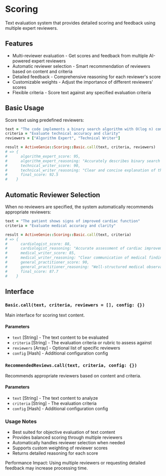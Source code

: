# Scoring
Text evaluation system that provides detailed scoring and feedback using multiple expert reviewers.

## Features
- Multi-reviewer evaluation - Get scores and feedback from multiple AI-powered expert reviewers
- Automatic reviewer selection - Smart recommendation of reviewers based on content and criteria
- Detailed feedback - Comprehensive reasoning for each reviewer's score
- Customizable weights - Adjust the importance of different reviewers' scores
- Flexible criteria - Score text against any specified evaluation criteria

## Basic Usage

Score text using predefined reviewers:

```ruby
text = "The code implements a binary search algorithm with O(log n) complexity"
criteria = "Evaluate technical accuracy and clarity"
reviewers = ["Algorithm Expert", "Technical Writer"]

result = ActiveGenie::Scoring::Basic.call(text, criteria, reviewers)
# => {
#      algorithm_expert_score: 95,
#      algorithm_expert_reasoning: "Accurately describes binary search and its complexity",
#      technical_writer_score: 90,
#      technical_writer_reasoning: "Clear and concise explanation of the algorithm",
#      final_score: 92.5
#    }
```

## Automatic Reviewer Selection

When no reviewers are specified, the system automatically recommends appropriate reviewers:

```ruby
text = "The patient shows signs of improved cardiac function"
criteria = "Evaluate medical accuracy and clarity"

result = ActiveGenie::Scoring::Basic.call(text, criteria)
# => {
#      cardiologist_score: 88,
#      cardiologist_reasoning: "Accurate assessment of cardiac improvement",
#      medical_writer_score: 85,
#      medical_writer_reasoning: "Clear communication of medical findings",
#      general_practitioner_score: 90,
#      general_practitioner_reasoning: "Well-structured medical observation",
#      final_score: 87.7
#    }
```

## Interface

### `Basic.call(text, criteria, reviewers = [], config: {})`
Main interface for scoring text content.

#### Parameters
- `text` [String] - The text content to be evaluated
- `criteria` [String] - The evaluation criteria or rubric to assess against
- `reviewers` [Array<String>] - Optional list of specific reviewers
- `config` [Hash] - Additional configuration config

### `RecommendedReviews.call(text, criteria, config: {})`
Recommends appropriate reviewers based on content and criteria.

#### Parameters
- `text` [String] - The text content to analyze
- `criteria` [String] - The evaluation criteria
- `config` [Hash] - Additional configuration config

### Usage Notes
- Best suited for objective evaluation of text content
- Provides balanced scoring through multiple reviewers
- Automatically handles reviewer selection when needed
- Supports custom weighting of reviewer scores
- Returns detailed reasoning for each score

Performance Impact: Using multiple reviewers or requesting detailed feedback may increase processing time.